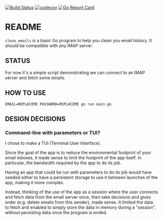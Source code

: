 [![Build Status](https://travis-ci.org/rchampourlier/footprint_reducer_emails.svg?branch=master)](https://travis-ci.org/rchampourlier/footprint_reducer_emails)
[![codecov](https://codecov.io/gh/rchampourlier/footprint_reducer_emails/branch/master/graph/badge.svg)](https://codecov.io/gh/rchampourlier/footprint_reducer_emails)
[![Go Report Card](https://goreportcard.com/badge/github.com/rchampourlier/footprint_reducer_emails)](https://goreportcard.com/report/github.com/rchampourlier/footprint_reducer_emails)

# README

`clean_emails` is a basic Go program to help you clean you email history. It should be compatible with any IMAP server.

## STATUS

For now it's a simple script demonstrating we can connect to an IMAP server and fetch some emails.

## HOW TO USE

```
EMAIL=REPLACEME PASSWORD=REPLACEME go run main.go
```

## DESIGN DECISIONS

### Command-line with parameters or TUI?

I chose to make a TUI (Terminal User Interface). 

Since the goal of the app is to reduce the environmental footprint of your email inboxes, it made sense to limit the footprint of the app itself. In particular, the bandwidth required by the app to do its job.

Having an app that could be run with parameters to do its job would have needed either to have a persistent storage to use it between launches of the app, making it more complex.

Instead, thinking of the use of the app as a session where the user connects and fetch data from the email server once, then take decisions and gives order (e.g. delete emails from this sender), made sense. It limited the data to fetch and enabled to simply store the data in memory during a "session", without persisting data once the program is ended.
